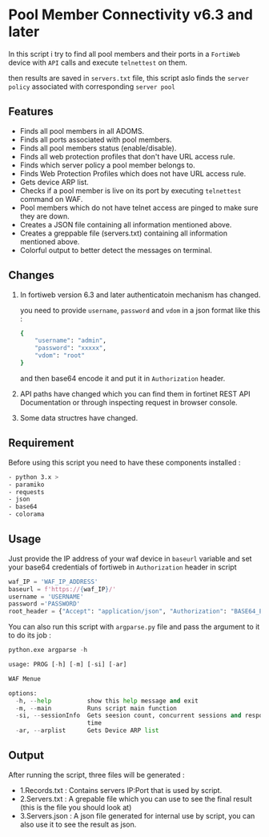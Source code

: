 # Pool Member Connectivity v6.3 and later

In this script i try to find all pool members and their ports in a `FortiWeb` device with `API` calls and execute `telnettest` on them.

then results are saved in `servers.txt` file, this script aslo finds the `server policy` associated with corresponding `server pool`

## Features
- Finds all pool members in all ADOMS.
- Finds all ports associated with pool members.
- Finds all pool members status (enable/disable).
- Finds all web protection profiles that don't have URL access rule.
- Finds which server policy a pool member belongs to.
- Finds Web Protection Profiles which does not have URL access rule.
- Gets device ARP list.
- Checks if a pool member is live on its port by executing `telnettest` command on WAF.
- Pool members which do not have telnet access are pinged to make sure they are down.
- Creates a JSON file containing all information mentioned above.
- Creates a greppable file (servers.txt) containing all information mentioned above.
- Colorful output to better detect the messages on terminal.

## Changes

1. In fortiweb version 6.3 and later authenticatoin mechanism has changed.

    you need to provide `username`, `password` and `vdom` in a json format like this :

    ```bash
    { 
        "username": "admin",
        "password": "xxxxx",
        "vdom": "root"
    }
    ```

    and then base64 encode it and put it in `Authorization` header.

2. API paths have changed which you can find them in fortinet REST API Documentation or through inspecting request in browser console.
3. Some data structres have changed.

## Requirement
Before using this script you need to have these components installed :
```bash
- python 3.x >
- paramiko
- requests
- json
- base64
- colorama
```

## Usage

Just provide the IP address of your waf device in `baseurl` variable and set your base64 credentials of fortiweb in `Authorization` header in script

```python
waf_IP = 'WAF_IP_ADDRESS'
baseurl = f'https://{waf_IP}/'
username = 'USERNAME'
password ='PASSWORD'
root_header = {"Accept": "application/json", "Authorization": "BASE64_ENCODED_CREDS_OF_ROOT_ADOM"} #{"username":"admin","password":"xxxxx","vdom":"root"}
```


You can also run this script with `argparse.py` file and pass the argument to it to do its job :


```python
python.exe argparse -h

usage: PROG [-h] [-m] [-si] [-ar]

WAF Menue

options:
  -h, --help          show this help message and exit
  -m, --main          Runs script main function
  -si, --sessionInfo  Gets seesion count, concurrent sessions and response
                      time
  -ar, --arplist      Gets Device ARP list
```

## Output

After running the script, three files will be generated :
- 1.Records.txt : Contains servers IP:Port that is used by script.
- 2.Servers.txt : A grepable file which you can use to see the final result (this is the file you should look at)
- 3.Servers.json : A json file generated for internal use by script, you can also use it to see the result as json.
